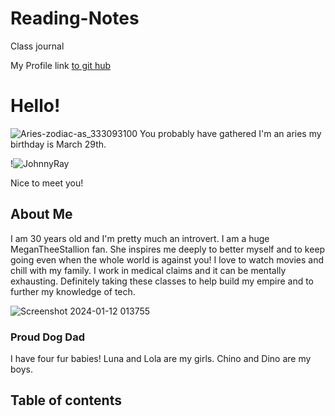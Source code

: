 # Reading-Notes

Class journal



My Profile link [to git hub ](https://github.com/jrsmithma17)






# Hello!

![Aries-zodiac-as_333093100](https://github.com/jrsmithma17/reading-notes/assets/156276958/1f2488a0-5ab1-4c39-a446-d1b09d4da2a1)
You probably have gathered I'm an aries my birthday is March 29th. 

!![JohnnyRay](https://github.com/jrsmithma17/reading-notes/assets/156276958/991738b1-281d-485b-9f82-eb104f6fa718)

Nice to meet you!

## About Me 
I am 30 years old and I'm pretty much an introvert. I am a huge MeganTheeStallion fan. She inspires me deeply to better myself and to keep going even when the whole world is against you! I love to watch movies and chill with my family. I work in medical claims and it can be mentally exhausting. Definitely taking these classes to help build my empire and to further my knowledge of tech. 

![Screenshot 2024-01-12 013755](https://github.com/jrsmithma17/reading-notes/assets/156276958/c484266e-9d4c-4a37-8e9f-acbe3900859c)


### Proud Dog Dad 
I have four fur babies! Luna and Lola are my girls. Chino and Dino are my boys.  

## Table of contents



